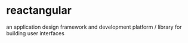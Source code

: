 # reactangular
an application design framework and development platform / library for building user interfaces
